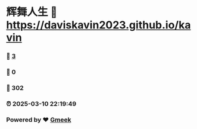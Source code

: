 # 辉舞人生 :link: https://daviskavin2023.github.io/kavin 
### :page_facing_up: [3](https://daviskavin2023.github.io/kavin/tag.html) 
### :speech_balloon: 0 
### :hibiscus: 302 
### :alarm_clock: 2025-03-10 22:19:49 
### Powered by :heart: [Gmeek](https://github.com/Meekdai/Gmeek)
